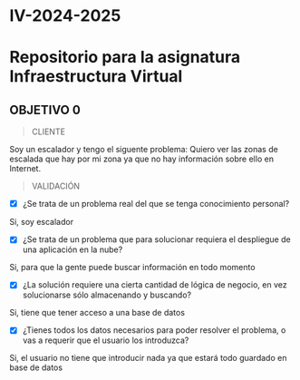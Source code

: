 # IV-2024-2025
# Repositorio para la asignatura Infraestructura Virtual
## OBJETIVO 0
> CLIENTE

Soy un escalador y tengo el siguente problema: Quiero ver las zonas de escalada que hay por mi zona ya que no hay información sobre ello en Internet.

> VALIDACIÓN

* [x] ¿Se trata de un problema real del que se tenga conocimiento personal?

Si, soy escalador
* [x] ¿Se trata de un problema que para solucionar requiera el despliegue
   de una aplicación en la nube?

Si, para que la gente puede buscar información en todo momento
* [x] ¿La solución requiere una cierta cantidad de lógica de negocio, en vez
    solucionarse sólo almacenando y buscando?

Si, tiene que tener acceso a una base de datos
* [x] ¿Tienes todos los datos necesarios para poder resolver el problema, o vas
a requerir que el usuario los introduzca?

Si, el usuario no tiene que introducir nada ya que estará todo guardado en base de datos
